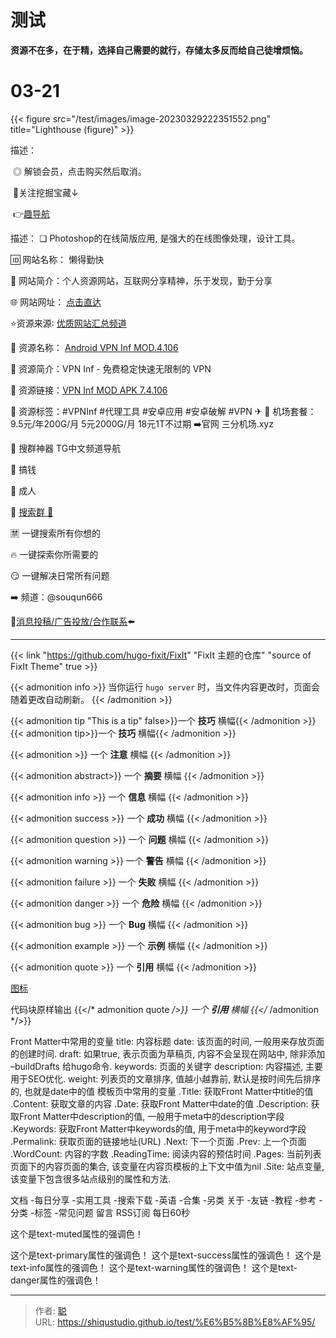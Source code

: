 # 测试


**资源不在多，在于精，选择自己需要的就行，存储太多反而给自己徒增烦恼。**

<!--more-->

# 03-21

{{< figure src="/test/images/image-20230329222351552.png" title="Lighthouse (figure)" >}}

描述：

​	◎ 解锁会员，点击购买然后取消。 

​	🎁关注挖掘宝藏↓

​	👉[趣导航](https://qssily.com/)

描述：
❏ Photoshop的在线简版应用, 是强大的在线图像处理，设计工具。

🆔  网站名称： 懒得勤快

📁 网站简介：个人资源网站，互联网分享精神，乐于发现，勤于分享

🌐 网站网址： [点击直达](https://ldqk.xyz/) 

⭐️资源来源∶ [优质网站汇总频道](https://t.me/ziyuan917)

📁 资源名称： [Android VPN Inf MOD.4.106](https://t.me/yqc_123/2018)

💬 资源简介：VPN Inf - 免费稳定快速无限制的 VPN

🔗 资源链接：[VPN Inf MOD APK 7.4.106](https://www.mediafire.com/file/d97l5e0pxvlz9eb/Inf-VPN-v7_4_106-Premium-Mod_apps2app.com.apk/file)

📌 资源标签：#VPNInf #代理工具 #安卓应用 #安卓破解 #VPN
✈ 
🎉 机场套餐：9.5元/年200G/月  5元2000G/月  18元1T不过期
➡️官网 三分机场.xyz

🚀 搜群神器 TG中文频道导航

🎁 搞钱

🧧 成人

🔞 [搜索群 🔭](https://t.me/souqun666)

🈲 一键搜索所有你想的

🔥 一键探索你所需要的

😏 一键解决日常所有问题

➡️ 频道：@souqun666

🤖[消息投稿/广告投放/合作联系](https://t.me/Yqc_PrivateChatBot)⬅️

---

{{< link "https://github.com/hugo-fixit/FixIt" "FixIt 主题的仓库" "source of FixIt Theme" true >}}

{{< admonition info >}} 当你运行 `hugo server` 时，当文件内容更改时，页面会随着更改自动刷新。 {{< /admonition >}}

{{< admonition tip "This is a tip" false>}}一个 **技巧** 横幅{{< /admonition >}}
{{< admonition tip>}}一个 **技巧** 横幅{{< /admonition >}}

{{< admonition >}} 一个 **注意** 横幅 {{< /admonition >}}

{{< admonition abstract>}} 一个 **摘要** 横幅 {{< /admonition >}}

{{< admonition info >}} 一个 **信息** 横幅 {{< /admonition >}}

{{< admonition success >}} 一个 **成功** 横幅 {{< /admonition >}}

{{< admonition question >}} 一个 **问题** 横幅 {{< /admonition >}}

{{< admonition warning >}} 一个 **警告** 横幅 {{< /admonition >}}

{{< admonition failure >}} 一个 **失败** 横幅 {{< /admonition >}}

{{< admonition danger >}} 一个 **危险** 横幅 {{< /admonition >}}

{{< admonition bug >}} 一个 **Bug** 横幅 {{< /admonition >}}

{{< admonition example >}} 一个 **示例** 横幅 {{< /admonition >}}

{{< admonition quote >}} 一个 **引用** 横幅 {{< /admonition >}}

[图标](https://www.thinkcmf.com/font/font_awesome/whatisnew.html)

代码块原样输出
{{</* admonition quote */>}} 一个 **引用** 横幅 {{</* /admonition */>}}


Front Matter中常用的变量
title: 内容标题
date: 该页面的时间, 一般用来存放页面的创建时间.
draft: 如果true, 表示页面为草稿页, 内容不会呈现在网站中, 除非添加 –buildDrafts 给hugo命令.
keywords: 页面的关键字
description: 内容描述, 主要用于SEO优化.
weight: 列表页的文章排序, 值越小越靠前, 默认是按时间先后排序的, 也就是date中的值
模板页中常用的变量
.Title: 获取Front Matter中title的值
.Content: 获取文章的内容
.Date: 获取Front Matter中date的值
.Description: 获取Front Matter中description的值, 一般用于meta中的description字段
.Keywords: 获取Front Matter中keywords的值, 用于meta中的keyword字段
.Permalink: 获取页面的链接地址(URL)
.Next: 下一个页面
.Prev: 上一个页面
.WordCount: 内容的字数
.ReadingTime: 阅读内容的预估时间
.Pages: 当前列表页面下的内容页面的集合, 该变量在内容页模板的上下文中值为nil
.Site: 站点变量, 该变量下包含很多站点级别的属性和方法.

文档
    -每日分享
    -实用工具
    -搜索下载
    -英语
    -合集
    -另类
关于
    -友链
    -教程
    -参考
    -分类
    -标签
    -常见问题
留言
RSS订阅
每日60秒				

这个是text-muted属性的强调色！

这个是text-primary属性的强调色！
这个是text-success属性的强调色！
这个是text-info属性的强调色！
这个是text-warning属性的强调色！
这个是text-danger属性的强调色！


---

> 作者: [聪](https://shiqustudio.github.io/)  
> URL: https://shiqustudio.github.io/test/%E6%B5%8B%E8%AF%95/  

